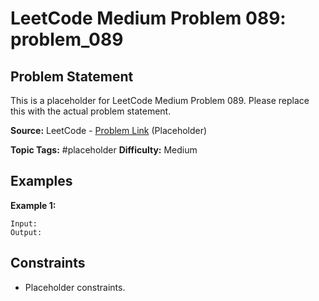 # LeetCode Medium Problem 089: problem_089

## Problem Statement

This is a placeholder for LeetCode Medium Problem 089.
Please replace this with the actual problem statement.

**Source:** LeetCode - [Problem Link](https://leetcode.com/problems/problem-089/) (Placeholder)

**Topic Tags:** #placeholder
**Difficulty:** Medium

## Examples

**Example 1:**

```
Input:
Output:
```

## Constraints

- Placeholder constraints.
